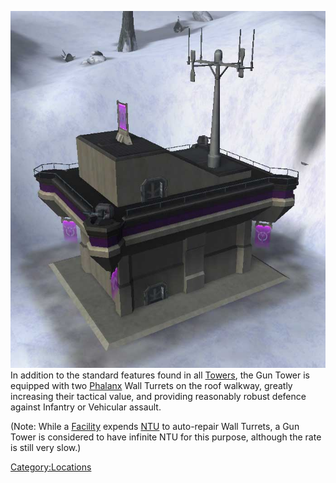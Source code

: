 ![](images/Gun.jpg "fig:Gun.jpg") In addition to the standard features found in
all [Towers](Towers.md), the Gun Tower is equipped with two
[Phalanx](../items/Phalanx.md) Wall Turrets on the roof walkway, greatly
increasing their tactical value, and providing reasonably robust defence
against Infantry or Vehicular assault.

(Note: While a [Facility](Facilities.md) expends
[NTU](../items/NTU.md) to auto-repair Wall Turrets, a Gun Tower is
considered to have infinite NTU for this purpose, although the rate is
still very slow.)

[Category:Locations](Category:Locations.md)
